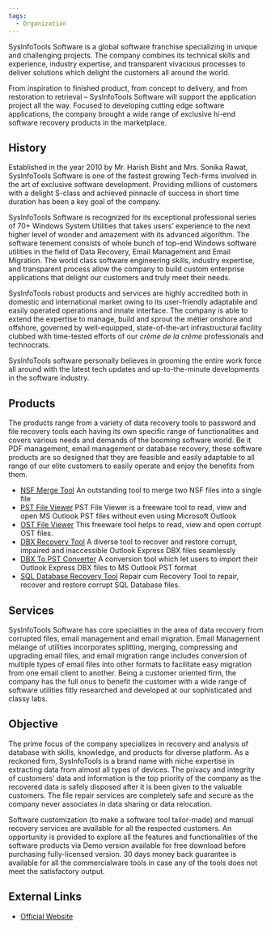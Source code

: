 ```yaml
---
tags:
  - Organization
---
```

SysInfoTools Software is a global software franchise specializing in
unique and challenging projects. The company combines its technical
skills and experience, industry expertise, and transparent vivacious
processes to deliver solutions which delight the customers all around
the world.

From inspiration to finished product, from concept to delivery, and from
restoration to retrieval – SysInfoTools Software will support the
application project all the way. Focused to developing cutting edge
software applications, the company brought a wide range of exclusive
hi-end software recovery products in the marketplace.

## History

Established in the year 2010 by Mr. Harish Bisht and Mrs. Sonika Rawat,
SysInfoTools Software is one of the fastest growing Tech-firms involved
in the art of exclusive software development. Providing millions of
customers with a delight S-class and achieved pinnacle of success in
short time duration has been a key goal of the company.

SysInfoTools Software is recognized for its exceptional professional
series of 70+ Windows System Utilities that takes users’ experience to
the next higher level of wonder and amazement with its advanced
algorithm. The software tenement consists of whole bunch of top-end
Windows software utilities in the field of Data Recovery, Email
Management and Email Migration. The world class software engineering
skills, industry expertise, and transparent process allow the company to
build custom enterprise applications that delight our customers and
truly meet their needs.

SysInfoTools robust products and services are highly accredited both in
domestic and international market owing to its user-friendly adaptable
and easily operated operations and innate interface. The company is able
to extend the expertise to manage, build and sprout the métier onshore
and offshore, governed by well-equipped, state-of-the-art
infrastructural facility clubbed with time-tested efforts of our *crème
de la crème* professionals and technocrats.

SysInfoTools software personally believes in grooming the entire work
force all around with the latest tech updates and up-to-the-minute
developments in the software industry.

## Products

The products range from a variety of data recovery tools to password and
file recovery tools each having its own specific range of
functionalities and covers various needs and demands of the booming
software world. Be it PDF management, email management or database
recovery, these software products are so designed that they are feasible
and easily adaptable to all range of our elite customers to easily
operate and enjoy the benefits from them.

- [NSF Merge Tool](nsf_merge_tool.md) An
  outstanding tool to merge two NSF files into a single file
- [PST File Viewer](pst_file_viewer.md) PST
  File Viewer is a freeware tool to read, view and open MS Outlook PST
  files without even using Microsoft Outlook
- [OST File Viewer](ost_file_viewer.md) This
  freeware tool helps to read, view and open corrupt OST files.
- [DBX Recovery Tool](dbx_recovery_tool.md) A
  diverse tool to recover and restore corrupt, impaired and inaccessible
  Outlook Express DBX files seamlessly
- [DBX To PST Converter](dbx_to_pst_converter.md) A
  conversion tool which let users to import their Outlook Express DBX
  files to MS Outlook PST format
- [SQL Database Recovery Tool](sql_database_recovery_tool.md) Repair
  cum Recovery Tool to repair, recover and restore corrupt SQL Database
  files.

## Services

SysInfoTools Software has core specialties in the area of data recovery
from corrupted files, email management and email migration. Email
Management mélange of utilities incorporates splitting, merging,
compressing and upgrading email files, and email migration range
includes conversion of multiple types of email files into other formats
to facilitate easy migration from one email client to another. Being a
customer oriented firm, the company has the full onus to benefit the
customer with a wide range of software utilities fitly researched and
developed at our sophisticated and classy labs.

## Objective

The prime focus of the company specializes in recovery and analysis of
database with skills, knowledge, and products for diverse platform. As a
reckoned firm, SysInfoTools is a brand name with niche expertise in
extracting data from almost all types of devices. The privacy and
integrity of customers’ data and information is the top priority of the
company as the recovered data is safely disposed after it is been given
to the valuable customers. The file repair services are completely safe
and secure as the company never associates in data sharing or data
relocation.

Software customization (to make a software tool tailor-made) and manual
recovery services are available for all the respected customers. An
opportunity is provided to explore all the features and functionalities
of the software products via Demo version available for free download
before purchasing fully-licensed version. 30 days money back guarantee
is available for all the commercialware tools in case any of the tools
does not meet the satisfactory output.

## External Links

* [Official Website](http://www.sysinfotools.com/)
